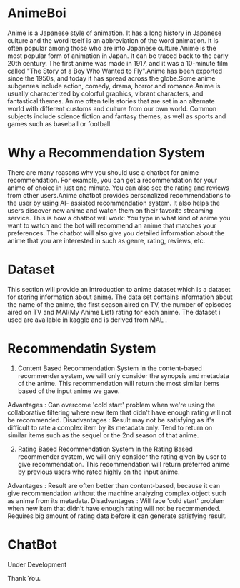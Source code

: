 # AnimeBoi
Anime is a Japanese style of animation. It has a long history in Japanese culture and the word itself is an abbreviation of the word animation. It is often popular among those who are into Japanese culture.Anime is the most popular form of animation in Japan. It can be traced back to the early 20th century. The first anime was made in 1917, and it was a 10-minute film called "The Story of a Boy Who Wanted to Fly".Anime has been exported since the 1950s, and today it has spread across the globe.Some anime subgenres include action, comedy, drama, horror and romance.Anime is usually characterized by colorful graphics, vibrant characters, and fantastical themes. Anime often tells stories that are set in an alternate world with different customs and culture from our own world. Common subjects include science fiction and fantasy themes, as well as sports and games such as baseball or football.


# Why a Recommendation System
There are many reasons why you should use a chatbot for anime recommendation. For example, you can get a recommendation for your anime of choice in just one minute. You can also see the rating and reviews from other users.Anime chatbot provides personalized recommendations to the user by using AI- assisted recommendation system. It also helps the users discover new anime and watch them on their favorite streaming service.
This is how a chatbot will work:
You type in what kind of anime you want to watch and the bot will recommend an anime that matches your preferences.
The chatbot will also give you detailed information about the anime that you are interested in such as genre, rating, reviews, etc.


# Dataset
This section will provide an introduction to anime dataset which is a dataset for storing information about anime. The data set contains information about the name of the anime, the first season aired on TV, the number of episodes aired on TV and MAl(My Anime List) rating for each anime.
The dataset i used are available in kaggle and is derived from MAL . 

# Recommendatin System
1) Content Based Recommendation System
In the content-based recommender system, we will only consider the synopsis and metadata of the anime. This recommendation will return the most similar items based of the input anime we gave.

Advantages :
Can overcome 'cold start' problem when we're using the collaborative filtering where new item that didn't have enough rating will not be recommended.
Disadvantages :
Result may not be satisfying as it's difficult to rate a complex item by its metadata only.
Tend to return on similar items such as the sequel or the 2nd season of that anime.

2) Rating Based Recommendation System
In the Rating Based recommender system, we will only consider the rating given by user to give recommendation. This recommendation will return preferred anime by previous users who rated highly on the input anime.

Advantages :
Result are often better than content-based, because it can give recommendation without the machine analyzing complex object such as anime from its metadata.
Disadvantages :
Will face 'cold start' problem when new item that didn't have enough rating will not be recommended.
Requires big amount of rating data before it can generate satisfying result.

# ChatBot 
Under Development


Thank You.
